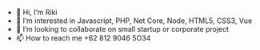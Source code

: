 - 👋 Hi, I’m Riki
- 👀 I’m interested in Javascript, PHP,  Net Core, Node, HTML5, CSS3, Vue
- 💞️ I’m looking to collaborate on small startup or corporate project
- 📫 How to reach me +62 812 9046 5O34

<!---
mamedun/mamedun is a ✨ special ✨ repository because its `README.md` (this file) appears on your GitHub profile.
You can click the Preview link to take a look at your changes.
--->
